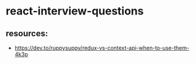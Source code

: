 # react-interview-questions

## resources:

* https://dev.to/ruppysuppy/redux-vs-context-api-when-to-use-them-4k3p
